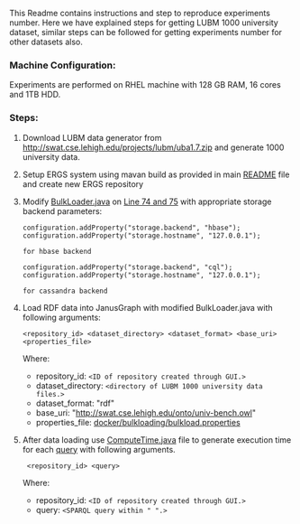 This Readme contains instructions and step to reproduce experiments number. Here we have explained steps for getting LUBM 1000 university dataset, similar steps can be followed for getting experiments number for other datasets also.
### Machine Configuration:
Experiments are performed on RHEL machine with 128 GB RAM, 16 cores and 1TB HDD.

### Steps:
1. Download LUBM data generator from http://swat.cse.lehigh.edu/projects/lubm/uba1.7.zip and generate 1000 university data.
2. Setup ERGS system using mavan build as provided in main [README](https://github.com/IBM/expressive-reasoning-graph-store/blob/master/README.md) file and create new ERGS repository
3. Modify [BulkLoader.java](https://github.com/IBM/expressive-reasoning-graph-store/blob/master/IngestionPipeline/GraphIngestion/src/main/java/com/ibm/research/ergs/ingestion/loader/BulkLoader.java) on [Line 74 and 75](https://github.com/IBM/expressive-reasoning-graph-store/blob/eee973c353cd05de842c376a0dda95dcc2396f76/IngestionPipeline/GraphIngestion/src/main/java/com/ibm/research/ergs/ingestion/loader/BulkLoader.java#L74) with appropriate storage backend parameters:
    ```
    configuration.addProperty("storage.backend", "hbase");
    configuration.addProperty("storage.hostname", "127.0.0.1");

    for hbase backend
    ```
    ```
    configuration.addProperty("storage.backend", "cql");
    configuration.addProperty("storage.hostname", "127.0.0.1");

    for cassandra backend
    ```

4. Load RDF data into JanusGraph with modified BulkLoader.java with following arguments:
    ```
    <repository_id> <dataset_directory> <dataset_format> <base_uri> <properties_file>
    ```
    Where:
    * repository_id: `<ID of repository created through GUI.>`
    * dataset_directory: `<directory of LUBM 1000 university data files.>`
    * dataset_format: "rdf"
    * base_uri: "http://swat.cse.lehigh.edu/onto/univ-bench.owl"
    * properties_file: [docker/bulkloading/bulkload.properties](https://github.com/IBM/expressive-reasoning-graph-store/blob/master/docker/bulkloading/bulkload.properties)


4. After data loading use [ComputeTime.java](https://github.com/IBM/expressive-reasoning-graph-store/blob/master/RDF4J/rdf4j-repository/src/test/java/com/ibm/research/ergs/rdf4j/repository/ComputeTime.java) file to generate execution time for each [query](https://github.com/IBM/expressive-reasoning-graph-store/blob/master/RDF4J/rdf4j-repository/src/test/resources/lubm/queries.txt) with following arguments.
    ```
     <repository_id> <query>
    ```
     Where:
    * repository_id: `<ID of repository created through GUI.>`
    * query: `<SPARQL query within " ".>`
